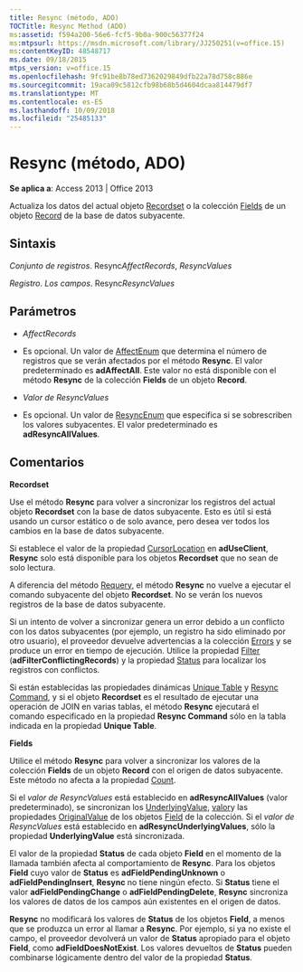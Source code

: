 ```yaml
---
title: Resync (método, ADO)
TOCTitle: Resync Method (ADO)
ms:assetid: f594a200-56e6-fcf5-9b0a-900c56377f24
ms:mtpsurl: https://msdn.microsoft.com/library/JJ250251(v=office.15)
ms:contentKeyID: 48548717
ms.date: 09/18/2015
mtps_version: v=office.15
ms.openlocfilehash: 9fc91be8b78ed7362029849dfb22a78d758c886e
ms.sourcegitcommit: 19aca09c5812cfb98b68b5d4604dcaa814479df7
ms.translationtype: MT
ms.contentlocale: es-ES
ms.lasthandoff: 10/09/2018
ms.locfileid: "25485133"
---
```

# <a name="resync-method-ado"></a>Resync (método, ADO)


**Se aplica a**: Access 2013 | Office 2013



Actualiza los datos del actual objeto [Recordset](recordset-object-ado.md) o la colección [Fields](fields-collection-ado.md) de un objeto [Record](record-object-ado.md) de la base de datos subyacente.

## <a name="syntax"></a>Sintaxis

*Conjunto de registros*. Resync*AffectRecords*, *ResyncValues*

*Registro*. *Los campos*. Resync*ResyncValues*

## <a name="parameters"></a>Parámetros

  - *AffectRecords*

  - Es opcional. Un valor de [AffectEnum](affectenum.md) que determina el número de registros que se verán afectados por el método **Resync**. El valor predeterminado es **adAffectAll**. Este valor no está disponible con el método **Resync** de la colección **Fields** de un objeto **Record**.

  - *Valor de ResyncValues*

  - Es opcional. Un valor de [ResyncEnum](resyncenum.md) que especifica si se sobrescriben los valores subyacentes. El valor predeterminado es **adResyncAllValues**.

## <a name="remarks"></a>Comentarios

**Recordset**

Use el método **Resync** para volver a sincronizar los registros del actual objeto **Recordset** con la base de datos subyacente. Esto es útil si está usando un cursor estático o de solo avance, pero desea ver todos los cambios en la base de datos subyacente.

Si establece el valor de la propiedad [CursorLocation](cursorlocation-property-ado.md) en **adUseClient**, **Resync** solo está disponible para los objetos **Recordset** que no sean de solo lectura.

A diferencia del método [Requery](requery-method-ado.md), el método **Resync** no vuelve a ejecutar el comando subyacente del objeto **Recordset**. No se verán los nuevos registros de la base de datos subyacente.

Si un intento de volver a sincronizar genera un error debido a un conflicto con los datos subyacentes (por ejemplo, un registro ha sido eliminado por otro usuario), el proveedor devuelve advertencias a la colección [Errors](errors-collection-ado.md) y se produce un error en tiempo de ejecución. Utilice la propiedad [Filter](filter-property-ado.md) (**adFilterConflictingRecords**) y la propiedad [Status](status-property-ado-recordset.md) para localizar los registros con conflictos.

Si están establecidas las propiedades dinámicas [Unique Table](unique-table-unique-schema-unique-catalog-properties-dynamic-ado.md) y [Resync Command](resync-command-property-dynamic-ado.md), y si el objeto **Recordset** es el resultado de ejecutar una operación de JOIN en varias tablas, el método **Resync** ejecutará el comando especificado en la propiedad **Resync Command** sólo en la tabla indicada en la propiedad **Unique Table**.

**Fields**

Utilice el método **Resync** para volver a sincronizar los valores de la colección **Fields** de un objeto **Record** con el origen de datos subyacente. Este método no afecta a la propiedad [Count](count-property-ado.md).

Si el *valor de ResyncValues* está establecido en **adResyncAllValues** (valor predeterminado), se sincronizan los [UnderlyingValue](underlyingvalue-property-ado.md), [valor](value-property-ado.md)y las propiedades [OriginalValue](originalvalue-property-ado.md) de los objetos [Field](field-object-ado.md) de la colección. Si el *valor de ResyncValues* está establecido en **adResyncUnderlyingValues**, sólo la propiedad **UnderlyingValue** está sincronizada.

El valor de la propiedad **Status** de cada objeto **Field** en el momento de la llamada también afecta al comportamiento de **Resync**. Para los objetos **Field** cuyo valor de **Status** es **adFieldPendingUnknown** o **adFieldPendingInsert**, **Resync** no tiene ningún efecto. Si **Status** tiene el valor **adFieldPendingChange** o **adFieldPendingDelete**, **Resync** sincroniza los valores de datos de los campos aún existentes en el origen de datos.

**Resync** no modificará los valores de **Status** de los objetos **Field**, a menos que se produzca un error al llamar a **Resync**. Por ejemplo, si ya no existe el campo, el proveedor devolverá un valor de **Status** apropiado para el objeto **Field**, como **adFieldDoesNotExist**. Los valores devueltos de **Status** pueden combinarse lógicamente dentro del valor de la propiedad **Status**.

